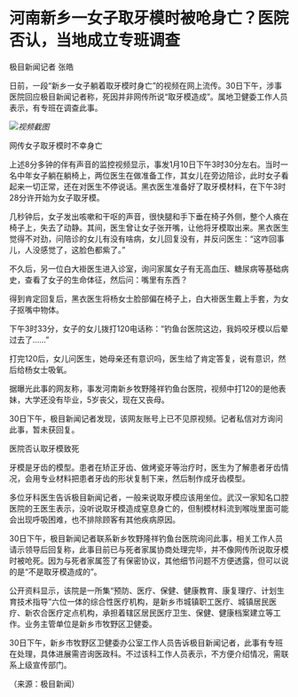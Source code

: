 # 河南新乡一女子取牙模时被呛身亡？医院否认，当地成立专班调查

极目新闻记者 张皓

日前，一段“新乡一女子躺着取牙模时身亡”的视频在网上流传。30日下午，涉事医院回应极目新闻记者称，死因并非网传所说“取牙模造成”。属地卫健委工作人员表示，有专班在调查此事。

![](https://inews.gtimg.com/newsapp_bt/0/15634795190/1000)_视频截图_

网传女子取牙模时不幸身亡

上述8分多钟的伴有声音的监控视频显示，事发1月10日下午3时30分左右。当时一名中年女子躺在躺椅上，两位医生在做准备工作，其女儿在旁边陪诊，此时女子看起来一切正常，还在对医生不停说话。黑衣医生准备好了取牙模材料，在下午3时28分许开始为女子取牙模。

几秒钟后，女子发出咳嗽和干呕的声音，很快腿和手下垂在椅子外侧，整个人痪在椅子上，失去了动静。其间，医生曾让女子张开嘴，让他将牙模取出来。黑衣医生觉得不对劲，问陪诊的女儿有没有啥病，女儿回复没有，并反问医生：“这咋回事儿，人没感觉了，这脸色都紫了。”

不久后，另一位白大褂医生进入诊室，询问家属女子有无高血压、糖尿病等基础病史，查看了女子的生命体征，然后问：嘴里有东西？

得到肯定回复后，黑衣医生将杨女士脸部偏在椅子上，白大褂医生戴上手套，为女子抠嘴中物体。

下午3时33分，女子的女儿拨打120电话称：“钓鱼台医院这边，我妈咬牙模以后晕过去了……”

打完120后，女儿问医生，她母亲还有意识吗，医生给了肯定答复，说有意识，然后给杨女士吸氧。

据曝光此事的网友称，事发河南新乡牧野隆祥钓鱼台医院，视频中打120的是他表妹，大学还没有毕业，5岁丧父，现在又丧母。

30日下午，极目新闻记者发现，该网友账号上已不见原视频。记者私信对方询问此事，暂未获回复。

医院否认取牙模致死

牙模是牙齿的模型。患者在矫正牙齿、做烤瓷牙等治疗时，医生为了解患者牙齿情况，会用专业材料把患者牙齿的形状复制下来，然后制作成牙齿模型。

多位牙科医生告诉极目新闻记者，一般来说取牙模应该用坐位。武汉一家知名口腔医院的王医生表示，没听说取牙模造成窒息身亡的，但制模材料流到喉咙里面可能会出现呼吸困难，也不排除顾客有其他疾病原因。

30日下午，极目新闻记者联系新乡牧野隆祥钓鱼台医院询问此事，相关工作人员请示领导后回复称，此事目前已与死者家属协商处理完毕，并不像网传所说取牙模时被呛死。因为与死者家属签了有保密协议，其他细节问题不方便透露，但可以说的是“不是取牙模造成的”。

公开资料显示，该院是一所集“预防、医疗、保健、健康教育、康复理疗、计划生育技术指导”六位一体的综合性医疗机构，是新乡市城镇职工医疗、城镇居民医疗、新农合医疗定点机构，承担着辖区居民医疗卫生、保健、健康档案建立等工作。业务主管单位是新乡市牧野区卫健委。

30日下午，新乡市牧野区卫健委办公室工作人员告诉极目新闻记者，此事有专班在处理，具体进展需咨询医政科。不过该科工作人员表示，不方便介绍情况，需联系上级宣传部门。

（来源：极目新闻）

